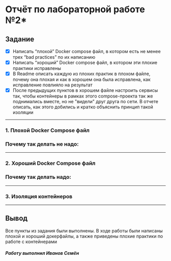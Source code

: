 # Отчёт по лабораторной работе №2*

## Задание
- [x] Написать “плохой” Docker compose файл, в котором есть не менее трех “bad practices” по их написанию
- [x] Написать “хороший” Docker compose файл, в котором эти плохие практики исправлены
- [x] В Readme описать каждую из плохих практик в плохом файле, почему она плохая и как в хорошем она была исправлена, как исправление повлияло на результат
- [x] После предыдущих пунктов в хорошем файле настроить сервисы так, чтобы контейнеры в рамках этого compose-проекта так же поднимались вместе, но не "видели" друг друга по сети. В отчете описать, как этого добились и кратко объяснить принцип такой изоляции

---

### 1. Плохой Docker Compose файл


### Почему так делать не надо:

---

### 2. Хороший Docker Compose файл


### Почему так делать надо:

---

### 3. Изоляция контейнеров


---

## Вывод
Все пункты из задания были выполнены. В ходе работы были написаны плохой и хороший докерфайлы, а также приведены плохие практики по работе с контейнерами 

##### Работу выполнил Иванов Семён
